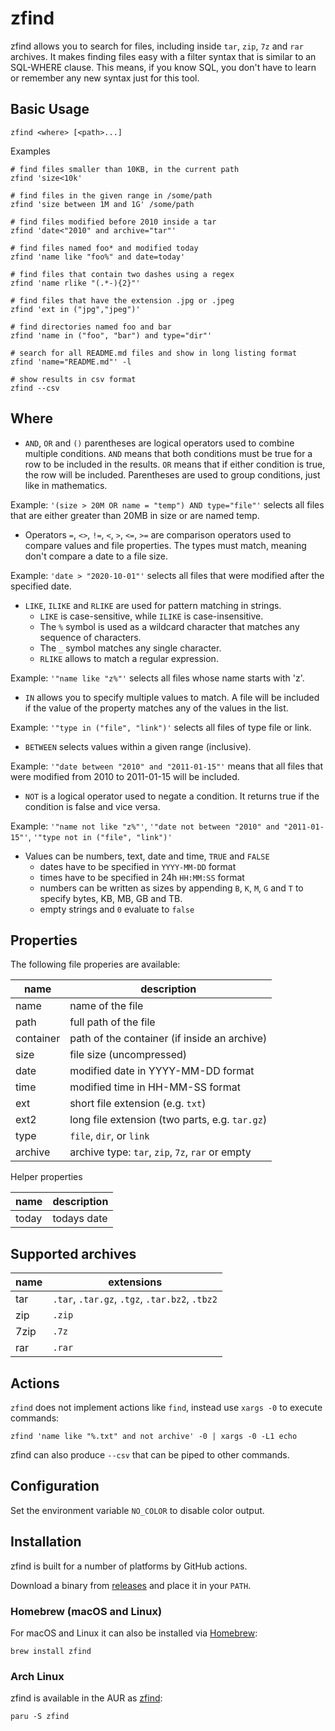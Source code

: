 
# zfind

zfind allows you to search for files, including inside `tar`, `zip`, `7z` and `rar` archives. It makes finding files easy with a filter syntax that is similar to an SQL-WHERE clause. This means, if you know SQL, you don't have to learn or remember any new syntax just for this tool.

## Basic Usage

```
zfind <where> [<path>...]
```

Examples

```
# find files smaller than 10KB, in the current path
zfind 'size<10k'

# find files in the given range in /some/path
zfind 'size between 1M and 1G' /some/path

# find files modified before 2010 inside a tar
zfind 'date<"2010" and archive="tar"'

# find files named foo* and modified today
zfind 'name like "foo%" and date=today'

# find files that contain two dashes using a regex
zfind 'name rlike "(.*-){2}"'

# find files that have the extension .jpg or .jpeg
zfind 'ext in ("jpg","jpeg")'

# find directories named foo and bar
zfind 'name in ("foo", "bar") and type="dir"'

# search for all README.md files and show in long listing format
zfind 'name="README.md"' -l

# show results in csv format
zfind --csv
```

## Where

- `AND`, `OR` and `()` parentheses are logical operators used to combine multiple conditions. `AND` means that both conditions must be true for a row to be included in the results. `OR` means that if either condition is true, the row will be included. Parentheses are used to group conditions, just like in mathematics.

Example: `'(size > 20M OR name = "temp") AND type="file"'` selects all files that are either greater than 20MB in size or are named temp.

- Operators `=`, `<>`, `!=`, `<`, `>`, `<=`, `>=` are comparison operators used to compare values and file properties. The types must match, meaning don't compare a date to a file size.

Example: `'date > "2020-10-01"'` selects all files that were modified after the specified date.

- `LIKE`, `ILIKE` and `RLIKE` are used for pattern matching in strings.
  - `LIKE` is case-sensitive, while `ILIKE` is case-insensitive.
  - The `%` symbol is used as a wildcard character that matches any sequence of characters.
  - The `_` symbol matches any single character.
  - `RLIKE` allows to match a regular expression.

Example: `'"name like "z%"'` selects all files whose name starts with 'z'.

- `IN` allows you to specify multiple values to match. A file will be included if the value of the property matches any of the values in the list.

Example: `'"type in ("file", "link")'` selects all files of type file or link.

- `BETWEEN` selects values within a given range (inclusive).

Example: `'"date between "2010" and "2011-01-15"'` means that all files that were modified from 2010 to 2011-01-15 will be included.

- `NOT` is a logical operator used to negate a condition. It returns true if the condition is false and vice versa.

Example: `'"name not like "z%"'`, `'"date not between "2010" and "2011-01-15"'`, `'"type not in ("file", "link")'`

- Values can be numbers, text, date and time, `TRUE` and `FALSE`
  - dates have to be specified in `YYYY-MM-DD` format
  - times have to be specified in 24h `HH:MM:SS` format
  - numbers can be written as sizes by appending `B`, `K`, `M`, `G` and `T` to specify bytes, KB, MB, GB and TB.
  - empty strings and `0` evaluate to `false`


## Properties

The following file properies are available:

| name        | description                                                    |
|-------------|----------------------------------------------------------------|
| name        | name of the file                                               |
| path        | full path of the file                                          |
| container   | path of the container (if inside an archive)                   |
| size        | file size (uncompressed)                                       |
| date        | modified date in YYYY-MM-DD format                             |
| time        | modified time in HH-MM-SS format                               |
| ext         | short file extension (e.g. `txt`)                              |
| ext2        | long file extension (two parts, e.g. `tar.gz`)                 |
| type        | `file`, `dir`, or `link`                                       |
| archive     | archive type: `tar`, `zip`, `7z`, `rar` or empty               |

Helper properties

| name        | description                                                    |
|-------------|----------------------------------------------------------------|
| today       | todays date                                                    |


## Supported archives

| name        | extensions                                                     |
|-------------|----------------------------------------------------------------|
| tar         | `.tar`, `.tar.gz`, `.tgz`, `.tar.bz2`, `.tbz2`                 |
| zip         | `.zip`                                                         |
| 7zip        | `.7z`                                                          |
| rar         | `.rar`                                                         |


## Actions

`zfind` does not implement actions like `find`, instead use `xargs -0` to execute commands:

```
zfind 'name like "%.txt" and not archive' -0 | xargs -0 -L1 echo
```

zfind can also produce `--csv` that can be piped to other commands.


## Configuration

Set the environment variable `NO_COLOR` to disable color output.


## Installation

zfind is built for a number of platforms by GitHub actions.

Download a binary from [releases](https://github.com/laktak/zfind/releases) and place it in your `PATH`.

### Homebrew (macOS and Linux)

For macOS and Linux it can also be installed via [Homebrew](https://formulae.brew.sh/formula/zfind):

```
brew install zfind
```

### Arch Linux

zfind is available in the AUR as [zfind](https://aur.archlinux.org/packages/zfind/):

```
paru -S zfind
```

